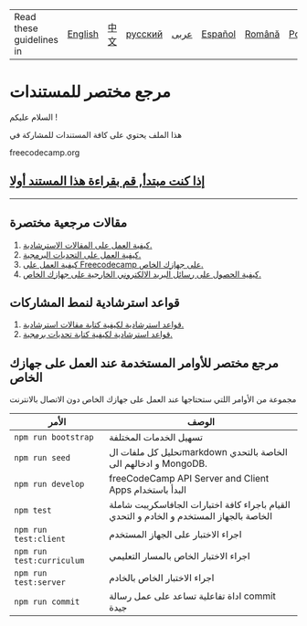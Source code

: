 <table>
    <tr>
        <td> Read these guidelines in </td>
        <td><a href="/docs/README.md"> English </a></td>
        <td><a href="/docs/chinese/README.md"> 中文 </a></td>
        <td><a href="/docs/russian/README.md"> русский </a></td>
        <td><a href="README.md"> عربى </a></td>
        <td><a href="/docs/spanish/README.md"> Español </a></td>
        <td><a href="/docs/romanian/README.md"> Română </a></td>
        <td><a href="/docs/portuguese/README.md"> Português </a></td>
    </tr>
</table>

# مرجع مختصر للمستندات

السلام عليكم !



هذا الملف يحتوي على كافة المستندات للمشاركة في

freecodecamp.org


## [إذا كنت مبتدأ, قم بقراءة هذا المستند أولا](CONTRIBUTING.md)

---

## مقالات مرجعية مختصرة

1. [كيفية العمل على المقالات الاسترشادية.](how-to-work-on-guide-articles.md)
2. [كيفية العمل على التحديات البرمجية.](how-to-work-on-coding-challenges.md)
3. [كيفية العمل على  Freecodecamp  على جهازك الخاص.](how-to-setup-freecodecamp-locally.md)
4. [كيفية الحصول على رسائل البريد الالكتروني الخارجية على جهازك الخاص.](how-to-catch-outgoing-emails-locally.md)


## قواعد استرشادية لنمط المشاركات

1. [قواعد استرشادية لكيفية كتابة مقالات استرشادية.](style-guide-for-guide-articles.md)
2. [قواعد استرشادية لكيفية كتابة تحديات برمجية.](style-guide-for-curriculum-challenges.md)


## مرجع مختصر للأوامر المستخدمة عند العمل على جهازك الخاص

مجموعة من الأوامر اللتي ستحتاجها عند العمل على جهازك الخاص دون الاتصال بالانترنت 



| الأمر | الوصف |
| ------- | ----------- |
| `npm run bootstrap` | تسهيل الخدمات المختلفة |
| `npm run seed` | تحليل كل ملفات الmarkdown الخاصة بالتحدي و ادخالهم الى MongoDB. |
| `npm run develop` |  freeCodeCamp API Server and Client Apps البدأ باستخدام  |
| `npm test` |  القيام باجراء كافة اختبارات الجافاسكريبت شاملة الخاصة بالجهاز المستخدم و الخادم و التحدي  |
| `npm run test:client` | اجراء الاختبار على الجهاز المستخدم |
| `npm run test:curriculum` | اجراء الاختبار الخاص بالمسار التعليمي |
| `npm run test:server` | اجراء الاختبار الخاص بالخادم |
| `npm run commit` | اداة تفاعلية تساعد على عمل رسالة commit  جيدة |


